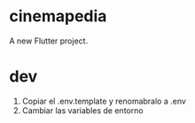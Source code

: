 # cinemapedia

A new Flutter project.

# dev
1. Copiar el .env.template y renomabralo a .env
2. Cambiar las variables de entorno